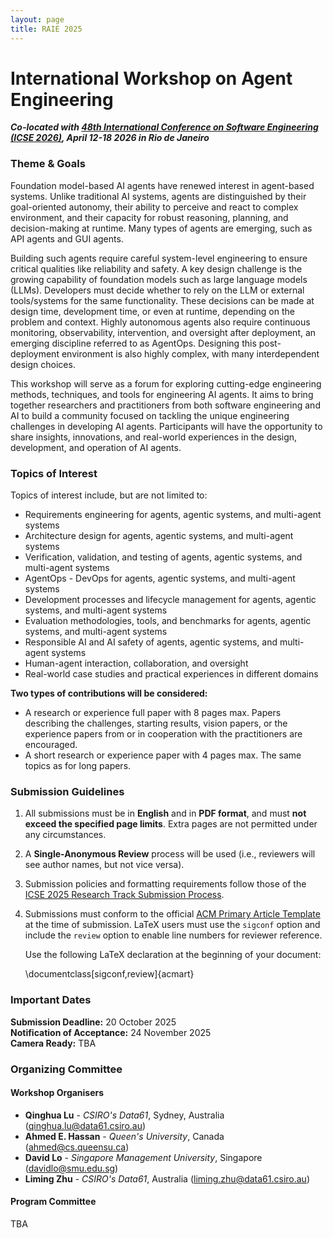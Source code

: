 ```yaml
---
layout: page
title: RAIE 2025
---
```


<!-- <p><img src="/img/pierrebourque.jpg" width="200" /><a href="https://profs.etsmtl.ca/pbourque">Pierre Bourque</a> - ing., Ph.D.</p> -->

# International Workshop on Agent Engineering

***Co-located with [48th International Conference on Software Engineering (ICSE 2026)](https://conf.researchr.org/home/icse-2026), April 12-18 2026 in Rio de Janeiro***

### Theme & Goals

Foundation model-based AI agents have renewed interest in agent-based systems. Unlike traditional AI systems, agents are distinguished by their goal-oriented autonomy, their ability to perceive and react to complex environment, and their capacity for robust reasoning, planning, and decision-making at runtime. Many types of agents are emerging, such as API agents and GUI agents. 

Building such agents require careful system-level engineering to ensure critical qualities like reliability and safety. A key design challenge is the growing capability of foundation models such as large language models (LLMs). Developers must decide whether to rely on the LLM or external tools/systems for the same functionality. These decisions can be made at design time, development time, or even at runtime, depending on the problem and context. Highly autonomous agents also require continuous monitoring, observability, intervention, and oversight after deployment, an emerging discipline referred to as AgentOps. Designing this post-deployment environment is also highly complex, with many interdependent design choices. 


This workshop will serve as a forum for exploring cutting-edge engineering methods, techniques, and tools for engineering AI agents. It aims to bring together researchers and practitioners from both software engineering and AI to build a community focused on tackling the unique engineering challenges in developing AI agents. Participants will have the opportunity to share insights, innovations, and real-world experiences in the design, development, and operation of AI agents. 


### Topics of Interest

Topics of interest include, but are not limited to:

 - Requirements engineering for agents, agentic systems, and multi-agent systems 
 - Architecture design for agents, agentic systems, and multi-agent systems
 - Verification, validation, and testing of agents, agentic systems, and multi-agent systems 
 - AgentOps - DevOps for agents, agentic systems, and multi-agent systems 
 - Development processes and lifecycle management for agents, agentic systems, and multi-agent systems
 - Evaluation methodologies, tools, and benchmarks for agents, agentic systems, and multi-agent systems 
 - Responsible AI and AI safety of agents, agentic systems, and multi-agent systems 
 - Human-agent interaction, collaboration, and oversight
 - Real-world case studies and practical experiences in different domains 




**Two types of contributions will be considered:**

- A research or experience full paper with 8 pages max. Papers describing the challenges, starting results, vision papers, or the experience papers from or in cooperation with the practitioners are encouraged.
- A short research or experience paper with 4 pages max. The same topics as for long papers.

### Submission Guidelines

1. All submissions must be in **English** and in **PDF format**, and must **not exceed the specified page limits**. Extra pages are not permitted under any circumstances.

2. A **Single-Anonymous Review** process will be used (i.e., reviewers will see author names, but not vice versa).

3. Submission policies and formatting requirements follow those of the [ICSE 2025 Research Track Submission Process](https://conf.researchr.org/track/icse-2025/icse-2025-research-track#submission-process).

4. Submissions must conform to the official [ACM Primary Article Template](https://www.acm.org/publications/proceedings-template) at the time of submission. LaTeX users must use the `sigconf` option and include the `review` option to enable line numbers for reviewer reference.

   Use the following LaTeX declaration at the beginning of your document:

   \documentclass[sigconf,review]{acmart}



### Important Dates

**Submission Deadline:** 20 October 2025
<br>
**Notification of Acceptance:**  24 November 2025
<br>
**Camera Ready:** TBA

### Organizing Committee

#### Workshop Organisers
- **Qinghua Lu** - *CSIRO's Data61*, Sydney, Australia ([qinghua.lu@data61.csiro.au](mailto:qinghua.lu@data61.csiro.au))  
- **Ahmed E. Hassan** - *Queen's University*, Canada ([ahmed@cs.queensu.ca](mailto:ahmed@cs.queensu.ca))  
- **David Lo** - *Singapore Management University*, Singapore ([davidlo@smu.edu.sg](mailto:davidlo@smu.edu.sg))  
- **Liming Zhu** - *CSIRO's Data61*, Australia ([liming.zhu@data61.csiro.au](mailto:liming.zhu@data61.csiro.au))  


#### Program Committee
TBA
